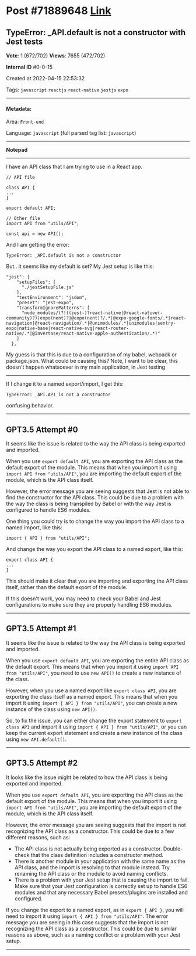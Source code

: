 
# Post \#71889648 [Link](https://stackoverflow.com/questions/71889648/)

## TypeError: _API.default is not a constructor with Jest tests

**Vote**: 1 (672/702) **Views**: 7655 (472/702) 

**Internal ID** \#0-0-15

Created at 2022-04-15 22:53:32

Tags: `javascript` `reactjs` `react-native` `jestjs` `expo`

----------

#### Metadata:

Area: `Front-end`

Language: `javascript` (full parsed tag list: `javascript`)

----------

**Notepad**


----------

I have an API class that I am trying to use in a React app.
```
// API file

class API {
...
}

export default API;

// Other file
import API from "utils/API";

const api = new API();
```

And I am getting the error:
```
TypeError: _API.default is not a constructor
```

But.. it seems like my default is set?
My Jest setup is like this:
```
"jest": {
    "setupFiles": [
      "./jestSetupFile.js"
    ],
    "testEnvironment": "jsdom",
    "preset": "jest-expo",
    "transformIgnorePatterns": [
      "node_modules/(?!((jest-)?react-native|@react-native(-community)?)|expo(nent)?|@expo(nent)?/.*|@expo-google-fonts/.*|react-navigation|@react-navigation/.*|@unimodules/.*|unimodules|sentry-expo|native-base|react-native-svg|react-router-native/.*|@invertase/react-native-apple-authentication/.*)"
    ]
  },
```

My  guess is that this is due to a configuration of my babel, webpack or package.json.
What could be causing this?
Note, I want to be clear, this doesn't happen whatsoever in my main application,  in Jest testing

---


If I change it to a named export/import, I get this:
```
TypeError: _API.API is not a constructor
```

 confusing behavior.


----------
        
## GPT3.5 Attempt \#0

It seems like the issue is related to the way the API class is being exported and imported. 

When you use `export default API`, you are exporting the API class as the default export of the module. This means that when you import it using `import API from "utils/API"`, you are importing the default export of the module, which is the API class itself.

However, the error message you are seeing suggests that Jest is not able to find the constructor for the API class. This could be due to a problem with the way the class is being transpiled by Babel or with the way Jest is configured to handle ES6 modules.

One thing you could try is to change the way you import the API class to a named import, like this:

```
import { API } from "utils/API";
```

And change the way you export the API class to a named export, like this:

```
export class API {
...
}
```

This should make it clear that you are importing and exporting the API class itself, rather than the default export of the module.

If this doesn't work, you may need to check your Babel and Jest configurations to make sure they are properly handling ES6 modules.

--------

## GPT3.5 Attempt \#1

It seems like the issue is related to the way the API class is being exported and imported. 

When you use `export default API`, you are exporting the entire API class as the default export. This means that when you import it using `import API from "utils/API"`, you need to use `new API()` to create a new instance of the class.

However, when you use a named export like `export class API`, you are exporting the class itself as a named export. This means that when you import it using `import { API } from "utils/API"`, you can create a new instance of the class using `new API()`.

So, to fix the issue, you can either change the export statement to `export class API` and import it using `import { API } from "utils/API"`, or you can keep the current export statement and create a new instance of the class using `new API.default()`.

--------

## GPT3.5 Attempt \#2

It looks like the issue might be related to how the API class is being exported and imported. 

When you use `export default API`, you are exporting the API class as the default export of the module. This means that when you import it using `import API from "utils/API"`, you are importing the default export of the module, which is the API class itself.

However, the error message you are seeing suggests that the import is not recognizing the API class as a constructor. This could be due to a few different reasons, such as:

- The API class is not actually being exported as a constructor. Double-check that the class definition includes a constructor method.
- There is another module in your application with the same name as the API class, and the import is resolving to that module instead. Try renaming the API class or the module to avoid naming conflicts.
- There is a problem with your Jest setup that is causing the import to fail. Make sure that your Jest configuration is correctly set up to handle ES6 modules and that any necessary Babel presets/plugins are installed and configured.

If you change the export to a named export, as in `export { API }`, you will need to import it using `import { API } from "utils/API"`. The error message you are seeing in this case suggests that the import is not recognizing the API class as a constructor. This could be due to similar reasons as above, such as a naming conflict or a problem with your Jest setup.

--------
